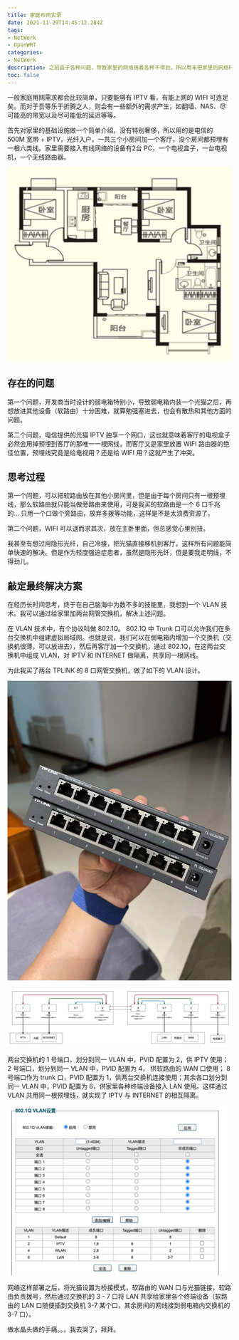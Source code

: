 ```yaml
---
title: 家庭布网实录
date: 2021-11-29T14:45:12.284Z
tags:
- NetWork
- OpenWRT
categories:
- NetWork
description: 之前由于各种问题，导致家里的网络用着各种不得劲，所以周末把家里的网络环境简单的折腾了一下，这里写篇博客做个简单的记录
toc: false
---
```


一般家庭用网需求都会比较简单，只要能够有 IPTV 看，有能上网的 WIFI 可连足矣。而对于吾等乐于折腾之人，则会有一些额外的需求产生，如翻墙、NAS、尽可能高的带宽以及尽可能低的延迟等等。

首先对家里的基础设施做一个简单介绍，没有特别奢侈，所以用的是电信的 500M 宽带 + IPTV，光纤入户，一共三个小房间加一个客厅，没个房间都预埋有一根六类线。家里需要接入有线网络的设备有2台 PC，一个电视盒子，一台电视机，一个无线路由器。

![户型图](./WeCom20211129-1519462x.png)

## 存在的问题

第一个问题，开发商当时设计的弱电箱特别小，导致弱电箱内装一个光猫之后，再想放进其他设备（软路由）十分困难，就算勉强塞进去，也会有散热和其他方面的问题。

第二个问题，电信提供的光猫 IPTV 独享一个网口，这也就意味着客厅的电视盒子必然会用掉预埋到客厅的那唯一一根网线，而客厅又是家里放置 WIFI 路由器的绝佳位置，预埋线究竟是给电视用？还是给 WIFI 用？这就产生了冲突。

## 思考过程

第一个问题，可以把软路由放在其他小房间里，但是由于每个房间只有一根预埋线，那么软路由就只能当做旁路由来使用，可是我买的软路由是一个 6 口千兆的... 只用一个口做个旁路由，放弃多拨等功能，这样是不是太浪费资源了。

第二个问题，WIFI 可以退而求其次，放在主卧里面，但总感觉心里别扭。

我甚至有想过用隐形光纤，自己冷接，把光猫直接移机到客厅，这样所有问题能简单快速的解决。但是作为轻度强迫症患者，虽然是隐形光纤，但是要我走明线，不得劲儿。

## 敲定最终解决方案

在经历长时间思考，终于在自己脑海中为数不多的技能里，我想到一个 VLAN 技术。我可以通过给家里加两台网管交换机，解决上述问题。

在 VLAN 技术中，有个协议叫做 802.1Q。 802.1Q 中 Trunk 口可以允许我们在多台交换机中组建虚拟局域网。也就是说，我们可以在弱电箱内增加一个交换机（交换机很薄，可以放进去），然后再客厅加一个交换机，通过 802.1Q，在这两台交换机中组成 VLAN，对 IPTV 和 INTERNET 做隔离，共享同一根网线。

为此我买了两台 TPLINK 的 8 口网管交换机，做了如下的 VLAN 设计。

![两个交换机](./Untitled.png)

![网络设计（不专业，别吐槽）](./Untitled1.png)

两台交换机的 1 号端口，划分到同一 VLAN 中，PVID 配置为 2，供 IPTV 使用； 2 号端口，划分到同一 VLAN 中，PVID 配置为 4， 供软路由的 WAN 口使用； 8 号端口作为 trunk 口，PVID 配置为 1，供两台交换机连接使用；其余各口划分到同一 VLAN 中，PVID 配置为 6，供家里各种终端设备接入 LAN 使用。这样通过 VLAN 共用同一根预埋线，就实现了 IPTV 与 INTERNET 的相互隔离。

![交换机的具体设置，两台交换机一样](./Untitled2.png)

网络这样部署之后，将光猫设置为桥接模式，软路由的 WAN 口与光猫链接，软路由负责拨号，然后通过交换机的 3 - 7 口将 LAN 共享给家里各个终端设备（软路由的 LAN 口随便插到交换机 3-7 某个口，其余房间的网线接到弱电箱内交换机的 3-7 口）。

做水晶头做的手痛。。。我去哭了，拜拜。
